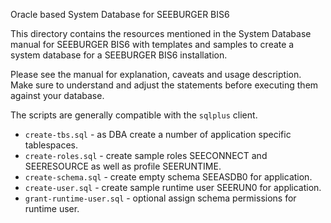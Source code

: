 Oracle based System Database for SEEBURGER BIS6

This directory contains the resources mentioned in the
System Database manual for SEEBURGER BIS6 with templates
and samples to create a system database for a SEEBURGER
BIS6 installation.

Please see the manual for explanation, caveats and usage
description. Make sure to understand and adjust the statements
before executing them against your database.

The scripts are generally compatible with the `sqlplus` client.

* `create-tbs.sql` - as DBA create a number of application specific tablespaces.
* `create-roles.sql` - create sample roles SEECONNECT and SEERESOURCE as well as profile SEERUNTIME.
* `create-schema.sql` - create empty schema SEEASDB0 for application.
* `create-user.sql` - create sample runtime user SEERUN0 for application.
* `grant-runtime-user.sql` - optional assign schema permissions for runtime user.

